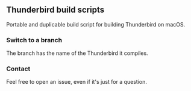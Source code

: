 ## Thunderbird build scripts

Portable and duplicable build script for building Thunderbird on macOS.


### Switch to a branch

The branch has the name of the Thunderbird it compiles.

### Contact

Feel free to open an issue, even if it's just for a question.
